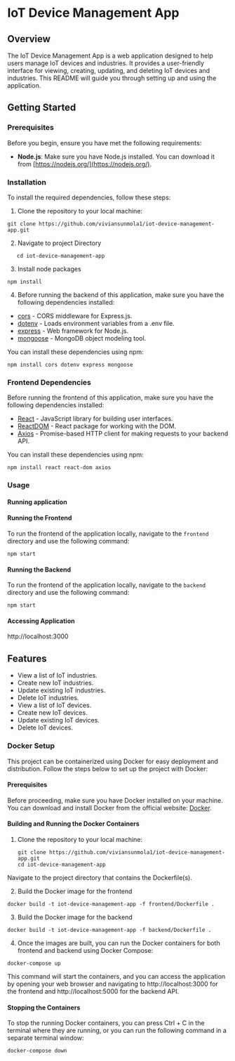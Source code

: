 # IoT Device Management App

## Overview

The IoT Device Management App is a web application designed to help users manage IoT devices and industries. It provides a user-friendly interface for viewing, creating, updating, and deleting IoT devices and industries. This README will guide you through setting up and using the application.

## Getting Started

### Prerequisites

Before you begin, ensure you have met the following requirements:

- **Node.js**: Make sure you have Node.js installed. You can download it from [https://nodejs.org/](https://nodejs.org/).

### Installation

To install the required dependencies, follow these steps:

1. Clone the repository to your local machine:

```
git clone https://github.com/viviansunmola1/iot-device-management-app.git
```

2. Navigate to project Directory    
```
   cd iot-device-management-app
```
3. Install node packages 
```
npm install
```

4. Before running the backend of this application, make sure you have the following dependencies installed:

- [cors](https://www.npmjs.com/package/cors) - CORS middleware for Express.js.
- [dotenv](https://www.npmjs.com/package/dotenv) - Loads environment variables from a .env file.
- [express](https://www.npmjs.com/package/express) - Web framework for Node.js.
- [mongoose](https://www.npmjs.com/package/mongoose) - MongoDB object modeling tool.

You can install these dependencies using npm:

```
npm install cors dotenv express mongoose
```

### Frontend Dependencies

Before running the frontend of this application, make sure you have the following dependencies installed:

- [React](https://reactjs.org/) - JavaScript library for building user interfaces.
- [ReactDOM](https://reactjs.org/docs/react-dom.html) - React package for working with the DOM.
- [Axios](https://www.npmjs.com/package/axios) - Promise-based HTTP client for making requests to your backend API.

You can install these dependencies using npm:

```
npm install react react-dom axios
```

### Usage
#### Running application 

#### Running the Frontend

To run the frontend of the application locally, navigate to the `frontend` directory and use the following command:

```
npm start
```

#### Running the Backend

To run the frontend of the application locally, navigate to the `backend` directory and use the following command:

```
npm start
```

#### Accessing Application 
http://localhost:3000

## Features

- View a list of IoT industries.
- Create new IoT industries.
- Update existing IoT industries.
- Delete IoT industries.
- View a list of IoT devices.
- Create new IoT devices.
- Update existing IoT devices.
- Delete IoT devices.


### Docker Setup

This project can be containerized using Docker for easy deployment and distribution. Follow the steps below to set up the project with Docker:

#### Prerequisites

Before proceeding, make sure you have Docker installed on your machine. You can download and install Docker from the official website: [Docker](https://www.docker.com/get-started).

#### Building and Running the Docker Containers

1. Clone the repository to your local machine:

   ```
   git clone https://github.com/viviansunmola1/iot-device-management-app.git
   cd iot-device-management-app
    ```
Navigate to the project directory that contains the Dockerfile(s).

2. Build the Docker image for the frontend

```
docker build -t iot-device-management-app -f frontend/Dockerfile .
```

3. Build the Docker image for the backend 
 ```
docker build -t iot-device-management-app -f backend/Dockerfile .
 ```
4. Once the images are built, you can run the Docker containers for both frontend and backend using Docker Compose:

 ```
docker-compose up
 ```
This command will start the containers, and you can access the application by opening your web browser and navigating to http://localhost:3000 for the frontend and http://localhost:5000 for the backend API.

#### Stopping the Containers
To stop the running Docker containers, you can press Ctrl + C in the terminal where they are running, or you can run the following command in a separate terminal window:
 ```
docker-compose down
 ```